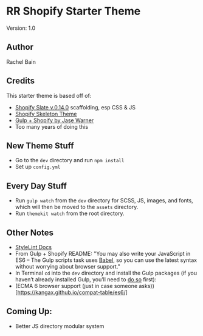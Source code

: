# RR Shopify Starter Theme 

Version: 1.0

## Author

Rachel Bain

## Credits

This starter theme is based off of:  
- [Shopify Slate v.0.14.0](https://shopify.github.io/slate.shopify.com/docs/0.14.0/) scaffolding, esp CSS & JS
- [Shopify Skeleton Theme](https://github.com/Shopify/skeleton-theme "Shopify Skeleton Theme GitHub page")
- [Gulp + Shopify by Jase Warner](https://jase.io/gulp-shopify)
- Too many years of doing this

## New Theme Stuff

- Go to the `dev` directory and run `npm install` 
- Set up `config.yml`

## Every Day Stuff

- Run `gulp watch` from the `dev` directory for SCSS, JS, images, and fonts, which will then be moved to the `assets` directory.
- Run `themekit watch` from the root directory.

## Other Notes

- [StyleLint Docs](https://stylelint.io/user-guide)
- From Gulp + Shopify README: "You may also write your JavaScript in ES6 &ndash; The Gulp scripts task uses [Babel](https://babeljs.io/ "Babel website"), so you can use the latest syntax without worrying about browser support."
- In Terminal `cd` into the `dev` directory and install the Gulp packages (if you haven’t already installed Gulp, you’ll need to [do so](https://github.com/gulpjs/gulp/blob/master/docs/getting-started.md "Gulp installation") first):
- (ECMA 6 browser support (just in case someone asks))[https://kangax.github.io/compat-table/es6/]

## Coming Up: 
- Better JS directory modular system